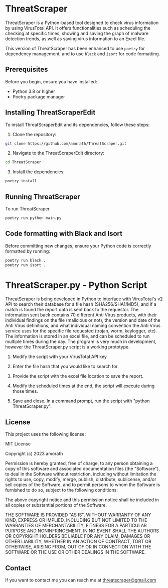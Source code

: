 # ThreatScraper

ThreatScraper is a Python-based tool designed to check virus information by using VirusTotal API. It offers functionalities such as scheduling the checking at specific times, showing and saving the graph of malware detection trends, as well as saving virus information to an Excel file.

This version of ThreatScraper has been enhanced to use `poetry` for dependency management, and to use `black` and `isort` for code formatting.

## Prerequisites

Before you begin, ensure you have installed:

- Python 3.8 or higher
- Poetry package manager

## Installing ThreatScraperEdit

To install ThreatScraperEdit and its dependencies, follow these steps:

1. Clone the repository:
```bash
git clone https://github.com/amorath/ThreatScraper.git
```

2. Navigate to the ThreatScraperEdit directory:
```bash
cd ThreatScraper
```

3. Install the dependencies:
```bash
poetry install
```

## Running ThreatScraper

To run ThreatScraper. 

```bash
poetry run python main.py
```

## Code formatting with Black and Isort

Before committing new changes, ensure your Python code is correctly formatted by running:

```bash
poetry run black .
poetry run isort .
```

# ThreatScraper.py - Python Script

ThreatScraper is being developed in Python to interface with VirusTotal's v2 API to search their database for a file hash (SHA256/SHA1/MD5), and if a match is found the report data is sent back to the requestor. The information sent back contains 70 different Anti Virus products, with their individual findings on the file (malicious or not), the version and date of the Anti Virus definitions, and what individual naming convention the Anti Virus service uses for the specific file requested (trojan, worm, keylogger, etc). The information is stored in an excel file, and can be scheduled to run multiple times during the day. The program is very much in development, however the ThreatScraper.py script is a working prototype.

1. Modify the script with your VirusTotal API key.

2. Enter the file hash that you would like to search for.

3. Provide the script with the excel file location to save the report.

4. Modify the scheduled times at the end, the script will execute during those times.

5. Save and close. In a command prompt, run the script with "python ThreatScraper.py".

## License

This project uses the following license:

MIT License

Copyright (c) 2023 amorath

Permission is hereby granted, free of charge, to any person obtaining a copy
of this software and associated documentation files (the "Software"), to deal
in the Software without restriction, including without limitation the rights
to use, copy, modify, merge, publish, distribute, sublicense, and/or sell
copies of the Software, and to permit persons to whom the Software is
furnished to do so, subject to the following conditions:

The above copyright notice and this permission notice shall be included in all
copies or substantial portions of the Software.

THE SOFTWARE IS PROVIDED "AS IS", WITHOUT WARRANTY OF ANY KIND, EXPRESS OR
IMPLIED, INCLUDING BUT NOT LIMITED TO THE WARRANTIES OF MERCHANTABILITY,
FITNESS FOR A PARTICULAR PURPOSE AND NONINFRINGEMENT. IN NO EVENT SHALL THE
AUTHORS OR COPYRIGHT HOLDERS BE LIABLE FOR ANY CLAIM, DAMAGES OR OTHER
LIABILITY, WHETHER IN AN ACTION OF CONTRACT, TORT OR OTHERWISE, ARISING FROM,
OUT OF OR IN CONNECTION WITH THE SOFTWARE OR THE USE OR OTHER DEALINGS IN THE
SOFTWARE.


## Contact

If you want to contact me you can reach me at threatscraper@gmail.com
